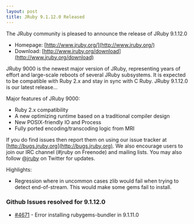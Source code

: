 ```yaml
---
layout: post
title: JRuby 9.1.12.0 Released
---
```

The JRuby community is pleased to announce the release of JRuby 9.1.12.0

- Homepage: [http://www.jruby.org/](http://www.jruby.org/)
- Download: [http://www.jruby.org/download](http://www.jruby.org/download)

JRuby 9000 is the newest major version of JRuby, representing years of effort and large-scale reboots of several JRuby subsystems.  It is expected to be compatible with Ruby 2.x and stay in sync with C Ruby.  JRuby 9.1.12.0 is our latest release...

Major features of JRuby 9000:

- Ruby 2.x compatibility
- A new optimizing runtime based on a traditional compiler design
- New POSIX-friendly IO and Process
- Fully ported encoding/transcoding logic from MRI

If you do find issues then report them on using our issue tracker at [http://bugs.jruby.org](http://bugs.jruby.org). We also encourage users to join our IRC channel (#jruby on Freenode) and mailing lists. You may also follow [@jruby](https://twitter.com/jruby) on Twitter for updates.

Highlights:

- Regression where in uncommon cases zlib would fail when trying to detect end-of-stream.  This would make some gems fail to install.

### Github Issues resolved for 9.1.12.0

<ul>
<li><a href="https://github.com/jruby/jruby/issues/4671">#4671</a> - Error installing rubygems-bundler in 9.1.11.0</li>
</ul>

